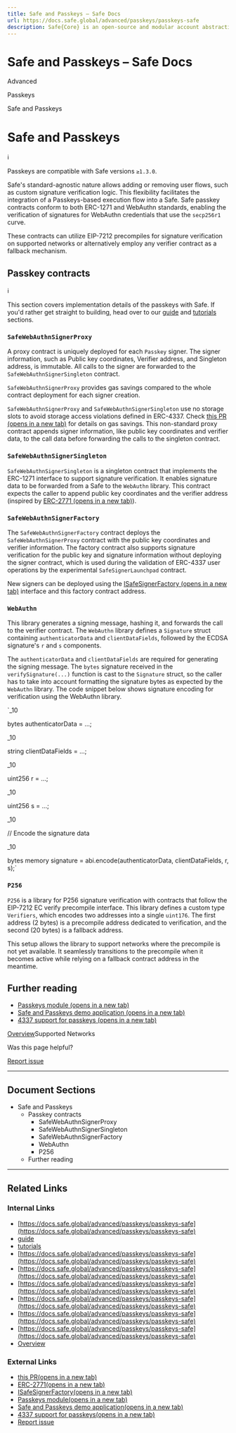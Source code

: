 ```yaml
---
title: Safe and Passkeys – Safe Docs
url: https://docs.safe.global/advanced/passkeys/passkeys-safe
description: Safe{Core} is an open-source and modular account abstraction stack. Learn about its features and how to use it.
---
```


# Safe and Passkeys – Safe Docs

Advanced

Passkeys

Safe and Passkeys

# Safe and Passkeys

ℹ️

Passkeys are compatible with Safe versions `≥1.3.0`.

Safe's standard-agnostic nature allows adding or removing user flows, such as custom signature verification logic. This flexibility facilitates the integration of a Passkeys-based execution flow into a Safe. Safe passkey contracts conform to both ERC-1271 and WebAuthn standards, enabling the verification of signatures for WebAuthn credentials that use the `secp256r1` curve.

These contracts can utilize EIP-7212 precompiles for signature verification on supported networks or alternatively employ any verifier contract as a fallback mechanism.

## Passkey contracts

ℹ️

This section covers implementation details of the passkeys with Safe. If you'd rather get straight to building, head over to our [guide](/sdk/signers/passkeys) and [tutorials](/advanced/passkeys/tutorials/react) sections.

### `SafeWebAuthnSignerProxy`

A proxy contract is uniquely deployed for each `Passkey` signer. The signer information, such as Public key coordinates, Verifier address, and Singleton address, is immutable. All calls to the signer are forwarded to the `SafeWebAuthnSignerSingleton` contract.

`SafeWebAuthnSignerProxy` provides gas savings compared to the whole contract deployment for each signer creation.

`SafeWebAuthnSignerProxy` and `SafeWebAuthnSignerSingleton` use no storage slots to avoid storage access violations defined in ERC-4337. Check [this PR (opens in a new tab)](https://github.com/safe-global/safe-modules/pull/370) for details on gas savings. This non-standard proxy contract appends signer information, like public key coordinates and verifier data, to the call data before forwarding the calls to the singleton contract.

### `SafeWebAuthnSignerSingleton`

`SafeWebAuthnSignerSingleton` is a singleton contract that implements the ERC-1271 interface to support signature verification. It enables signature data to be forwarded from a Safe to the `WebAuthn` library. This contract expects the caller to append public key coordinates and the verifier address (inspired by [ERC-2771 (opens in a new tab)](https://eips.ethereum.org/EIPS/eip-2771)).

### `SafeWebAuthnSignerFactory`

The `SafeWebAuthnSignerFactory` contract deploys the `SafeWebAuthnSignerProxy` contract with the public key coordinates and verifier information. The factory contract also supports signature verification for the public key and signature information without deploying the signer contract, which is used during the validation of ERC-4337 user operations by the experimental `SafeSignerLaunchpad` contract.

New signers can be deployed using the [ISafeSignerFactory (opens in a new tab)](https://github.com/safe-global/safe-modules/blob/466a9b8ef169003c5df856c6ecd295e6ecb9e99d/modules/passkey/contracts/interfaces/ISafeSignerFactory.sol) interface and this factory contract address.

### `WebAuthn`

This library generates a signing message, hashing it, and forwards the call to the verifier contract. The `WebAuthn` library defines a `Signature` struct containing `authenticatorData` and `clientDataFields`, followed by the ECDSA signature's `r` and `s` components.

The `authenticatorData` and `clientDataFields` are required for generating the signing message. The `bytes` signature received in the `verifySignature(...)` function is cast to the `Signature` struct, so the caller has to take into account formatting the signature bytes as expected by the `WebAuthn` library.
The code snippet below shows signature encoding for verification using the WebAuthn library.

`_10

bytes authenticatorData = ...;

_10

string clientDataFields = ...;

_10

uint256 r = ...;

_10

uint256 s = ...;

_10

// Encode the signature data

_10

bytes memory signature = abi.encode(authenticatorData, clientDataFields, r, s);`

### `P256`

`P256` is a library for P256 signature verification with contracts that follow the EIP-7212 EC verify precompile interface. This library defines a custom type `Verifiers`, which encodes two addresses into a single `uint176`. The first address (2 bytes) is a precompile address dedicated to verification, and the second (20 bytes) is a fallback address.

This setup allows the library to support networks where the precompile is not yet available. It seamlessly transitions to the precompile when it becomes active while relying on a fallback contract address in the meantime.

## Further reading

- [Passkeys module (opens in a new tab)](https://github.com/safe-global/safe-modules/blob/466a9b8ef169003c5df856c6ecd295e6ecb9e99d/modules/passkey/README.md)
- [Safe and Passkeys demo application (opens in a new tab)](https://github.com/safe-global/safe-modules/tree/main/examples/4337-passkeys)
- [4337 support for passkeys (opens in a new tab)](https://github.com/safe-global/safe-modules/tree/main/modules/passkey/contracts/4337)

[Overview](/advanced/passkeys/overview "Overview")Supported Networks

Was this page helpful?

[Report issue](https://github.com/safe-global/safe-docs/issues/new?assignees=&labels=nextra-feedback&projects=&template=nextra-feedback.yml&title=%5BFeedback%5D+)

---

## Document Sections

- Safe and Passkeys
  - Passkey contracts
    - SafeWebAuthnSignerProxy
    - SafeWebAuthnSignerSingleton
    - SafeWebAuthnSignerFactory
    - WebAuthn
    - P256
  - Further reading

---

## Related Links

### Internal Links

- [https://docs.safe.global/advanced/passkeys/passkeys-safe](https://docs.safe.global/advanced/passkeys/passkeys-safe)
- [guide](https://docs.safe.global/sdk/signers/passkeys)
- [tutorials](https://docs.safe.global/advanced/passkeys/tutorials/react)
- [https://docs.safe.global/advanced/passkeys/passkeys-safe](https://docs.safe.global/advanced/passkeys/passkeys-safe)
- [https://docs.safe.global/advanced/passkeys/passkeys-safe](https://docs.safe.global/advanced/passkeys/passkeys-safe)
- [https://docs.safe.global/advanced/passkeys/passkeys-safe](https://docs.safe.global/advanced/passkeys/passkeys-safe)
- [https://docs.safe.global/advanced/passkeys/passkeys-safe](https://docs.safe.global/advanced/passkeys/passkeys-safe)
- [https://docs.safe.global/advanced/passkeys/passkeys-safe](https://docs.safe.global/advanced/passkeys/passkeys-safe)
- [https://docs.safe.global/advanced/passkeys/passkeys-safe](https://docs.safe.global/advanced/passkeys/passkeys-safe)
- [Overview](https://docs.safe.global/advanced/passkeys/overview)

### External Links

- [this PR(opens in a new tab)](https://github.com/safe-global/safe-modules/pull/370)
- [ERC-2771(opens in a new tab)](https://eips.ethereum.org/EIPS/eip-2771)
- [ISafeSignerFactory(opens in a new tab)](https://github.com/safe-global/safe-modules/blob/466a9b8ef169003c5df856c6ecd295e6ecb9e99d/modules/passkey/contracts/interfaces/ISafeSignerFactory.sol)
- [Passkeys module(opens in a new tab)](https://github.com/safe-global/safe-modules/blob/466a9b8ef169003c5df856c6ecd295e6ecb9e99d/modules/passkey/README.md)
- [Safe and Passkeys demo application(opens in a new tab)](https://github.com/safe-global/safe-modules/tree/main/examples/4337-passkeys)
- [4337 support for passkeys(opens in a new tab)](https://github.com/safe-global/safe-modules/tree/main/modules/passkey/contracts/4337)
- [Report issue](https://github.com/safe-global/safe-docs/issues/new?assignees=&labels=nextra-feedback&projects=&template=nextra-feedback.yml&title=%5BFeedback%5D+)
